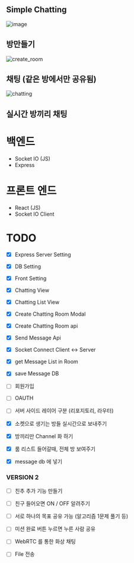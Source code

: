 ## Simple Chatting

![image](https://user-images.githubusercontent.com/57784077/129486339-dd14d15a-4e3f-4a01-b5cc-bc76f139cbc7.png)

## 방만들기

![create_room](https://user-images.githubusercontent.com/57784077/129489523-8925a552-50b8-486a-a2f7-adb97fe987a0.gif)

## 채팅 (같은 방에서만 공유됨)

![chatting](https://user-images.githubusercontent.com/57784077/129489737-82e1203b-223f-49c1-99b9-73ec4e3d21b0.gif)

## 실시간 방끼리 채팅

# 백엔드

- Socket IO (JS)
- Express

# 프론트 엔드

- React (JS)
- Socket IO Client

# TODO

- [x] Express Server Setting
- [x] DB Setting
- [x] Front Setting
- [x] Chatting View
- [x] Chatting List View
- [x] Create Chatting Room Modal
- [x] Create Chatting Room api
- [x] Send Message Api
- [x] Socket Connect Client <-> Server
- [x] get Message List in Room
- [x] save Message DB

- [ ] 회원가입
- [ ] OAUTH

- [ ] 서버 사이드 레이어 구분 (리포지토리, 라우터)
- [x] 소켓으로 생기는 방들 실시간으로 보내주기
- [x] 방끼리만 Channel 화 하기
- [x] 룸 리스트 들어갈때, 전체 방 보여주기
- [x] message db 에 넣기

### VERSION 2

- [ ] 친추 추가 기능 만들기
- [ ] 친구 들어오면 ON / OFF 알려주기

- [ ] 서로 하나의 목표 공유 가능 (알고리즘 1문제 풀기 등)
- [ ] 미션 완료 버튼 누르면 누른 사람 공유

- [ ] WebRTC 를 통한 화상 채팅
- [ ] File 전송
